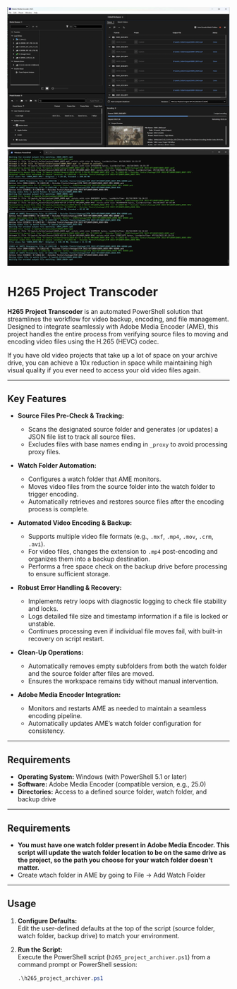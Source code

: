 ![AME](https://github.com/mrchrisster/h265_project_archiver/blob/main/media/ame.png)
![Powershell](https://github.com/mrchrisster/h265_project_archiver/blob/main/media/h265_output.png)

# H265 Project Transcoder

**H265 Project Transcoder** is an automated PowerShell solution that streamlines the workflow for video backup, encoding, and file management. Designed to integrate seamlessly with Adobe Media Encoder (AME), this project handles the entire process from verifying source files to moving and encoding video files using the H.265 (HEVC) codec.

If you have old video projects that take up a lot of space on your archive drive, you can achieve a 10x reduction in space while maintaining high visual quality if you ever need to access your old video files again.

---

## Key Features

- **Source Files Pre-Check & Tracking:**  
  - Scans the designated source folder and generates (or updates) a JSON file list to track all source files.
  - Excludes files with base names ending in `_proxy` to avoid processing proxy files.

- **Watch Folder Automation:**  
  - Configures a watch folder that AME monitors.
  - Moves video files from the source folder into the watch folder to trigger encoding.
  - Automatically retrieves and restores source files after the encoding process is complete.

- **Automated Video Encoding & Backup:**  
  - Supports multiple video file formats (e.g., `.mxf`, `.mp4`, `.mov`, `.crm`, `.avi`).
  - For video files, changes the extension to `.mp4` post-encoding and organizes them into a backup destination.
  - Performs a free space check on the backup drive before processing to ensure sufficient storage.

- **Robust Error Handling & Recovery:**  
  - Implements retry loops with diagnostic logging to check file stability and locks.
  - Logs detailed file size and timestamp information if a file is locked or unstable.
  - Continues processing even if individual file moves fail, with built-in recovery on script restart.

- **Clean-Up Operations:**  
  - Automatically removes empty subfolders from both the watch folder and the source folder after files are moved.
  - Ensures the workspace remains tidy without manual intervention.

- **Adobe Media Encoder Integration:**  
  - Monitors and restarts AME as needed to maintain a seamless encoding pipeline.
  - Automatically updates AME’s watch folder configuration for consistency.

---

## Requirements

- **Operating System:** Windows (with PowerShell 5.1 or later)
- **Software:** Adobe Media Encoder (compatible version, e.g., 25.0)
- **Directories:** Access to a defined source folder, watch folder, and backup drive

---

## Requirements
- **You must have one watch folder present in Adobe Media Encoder. This script will update the watch folder location to be on the same drive as the project, so the path you choose for your watch folder doesn't matter.**
- Create wtach folder in AME by going to File -> Add Watch Folder

---

## Usage

1. **Configure Defaults:**  
   Edit the user-defined defaults at the top of the script (source folder, watch folder, backup drive) to match your environment.
   

3. **Run the Script:**  
   Execute the PowerShell script (`h265_project_archiver.ps1`) from a command prompt or PowerShell session:
   ```powershell
   .\h265_project_archiver.ps1
